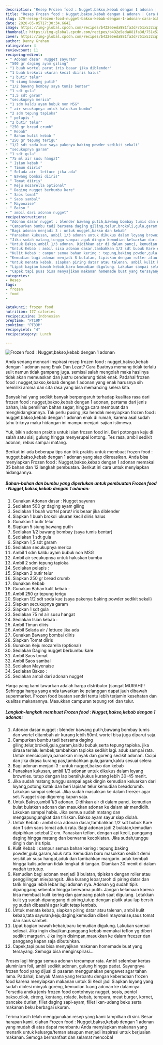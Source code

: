 ```yaml
---
description: "Resep Frozen food : Nugget,bakso,kebab dengan 1 adonan | Cara Bikin Frozen food : Nugget,bakso,kebab dengan 1 adonan Yang Mudah Dan Praktis"
title: "Resep Frozen food : Nugget,bakso,kebab dengan 1 adonan | Cara Bikin Frozen food : Nugget,bakso,kebab dengan 1 adonan Yang Mudah Dan Praktis"
slug: 579-resep-frozen-food-nugget-bakso-kebab-dengan-1-adonan-cara-bikin-frozen-food-nugget-bakso-kebab-dengan-1-adonan-yang-mudah-dan-praktis
date: 2020-05-05T17:30:34.664Z
image: https://img-global.cpcdn.com/recipes/b432e5eda881fa3d/751x532cq70/frozen-food-nuggetbaksokebab-dengan-1-adonan-foto-resep-utama.jpg
thumbnail: https://img-global.cpcdn.com/recipes/b432e5eda881fa3d/751x532cq70/frozen-food-nuggetbaksokebab-dengan-1-adonan-foto-resep-utama.jpg
cover: https://img-global.cpcdn.com/recipes/b432e5eda881fa3d/751x532cq70/frozen-food-nuggetbaksokebab-dengan-1-adonan-foto-resep-utama.jpg
author: Danny Graham
ratingvalue: 4
reviewcount: 11
recipeingredient:
- " Adonan dasar  Nugget sayuran"
- "500 gr daging ayam giling"
- "1 buah wortel parut iris beaar jika diblender"
- "1 buah brokoli ukuran kecil diiris halus"
- "1 butir telur"
- "5 siung bawang putih"
- "1/2 bawang bombay saya tumis bentar"
- "1 sdt gula"
- "1,5 sdt garam"
- "secukupnya merica"
- "1 sdm kaldu ayam bubuk non MSG"
- " air secukupnya untuk haluskan bumbu"
- "2 sdm tepung tapioka"
- " pelapis "
- "2 butir telur"
- "250 gr bread crumb"
- " Kebab"
- " Bahan kulit kebab "
- "250 gr tepung terigu"
- "1/2 sdt soda kue saya pakenya baking powder sedikit sekali"
- "secukupnya garam"
- "1 sdt gula"
- "75 ml air susu hangat"
- " Isian kebab "
- " Timun diiris"
- " Selada air  lettuce jika ada"
- " Bawang bombai diiris"
- " Tomat diiris"
- " Keju mozarella optional"
- " Daging nugget berbumbu kare"
- " Saos tomat"
- " Saos sambal"
- " Mayonaise"
- " Bakso "
- " ambil dari adonan nugget"
recipeinstructions:
- "Adonan dasar nugget : blender bawang putih,bawang bombay tumis dan wortel ditambah air kurang lebih 50ml. wortel bisa juga diparut saja."
- "Campurkan bumbu tadi bersama daging giling,telur,brokoli,gula,garam,kaldu bubuk,serta tepung tapioka. jika dirasa terlalu lembek,tambahkan tapioka sedikit lagi. aduk sampai rata. Untuk mencicipinya,panaskan minyak dan goreng sedikit adonan. Cicipi dan jika dirasa kurang pas,tambahkan gula,garam,kaldu sesuai selera"
- "Bagi adonan menjadi 3 : untuk nugget,bakso dan kebab"
- "Panaskan kukusan, ambil 1/3 adonan untuk dikukus dalam loyang brownies. tutup dengan lap bersih,kukus kurang lebih 30-45 menit."
- "Jika sudah matang,tunggu sampai agak dingin kemudian keluarkan dari loyang,potong kotak dan beri lapisan telur kemudian breadcrumb. Lakukan sampai selesai. Jika sudah masukkan ke dalam freezer agar set. Nugget siap digoreng kapan saja."
- "Untuk Bakso,ambil 1/3 adonan. Didihkan air di dalam panci, kemudian bulat bulatkan adonan dan masukkan adonan ke dalam air mendidih. Lakukan sampai habis. Jika semua sudah matang dan mengapung,angkat dan tiriskan. Bakso ayam sayur siap diolah."
- "Untuk Kebab : ambil sisa adonan dasar,tambahkan 1/2 sdt bubuk Kare dan 1 sdm saos tomat aduk rata. Bagi adonan jadi 2 bulatan,kemudian dipipihkan setebal 2 cm. Panaskan teflon, dengan api kecil, panggang daging hingga matang dan berwarna kecoklatan. Jika sudah,tunggu dingin dan iris tipis."
- "Kulit Kebab : campur semua bahan kering : tepung,baking powder,gula,garam,aduk rata. kemudian baru masukkan sedikit demi sesikit air susu hangat,aduk dan tambahkan margarin. aduk kembali hingga kalis,adonan tidak lengkat di tangan. Diamkan 30 menit di dalam wadah tertutup."
- "Kemudian bagi adonan menjadi 8 bulatan, tipiskan dengan roller atau penggilingan mie/pangsit. Jika kurang lebar,taroh di piring datar dan tarik hingga lebih lebar lagi adonan nya. Adonan yg sudah tipis dipanggang sebentar hingga berwarna putih. Jangan kelamaan karena bisa membuat kulit kering dan gampang patah saat digulung. Letakkan kulit yg sudah dipanggang di piring,tutup dengan platik atau lap bersih yg sudah dibasahi agar kulit tetap lembab."
- "Untuk menata kebab, siapkan piring datar atau talenan, ambil kulit kebab,tata sayuran,keju,daging,kemudian diberi mayonaise,saus tomat dan saus sambel."
- "Lipat bagian bawah kebab,baru kemudian digulung. Lakukan sampai selesai. Jika ingin disajikan,panggang kebab memakai teflon yg diberi sedikit margarin. Jika ingin disimpan,masukkan ke dalam freezer dan panggang kapan saja dibutuhkan."
- "Capek,tapi puas bisa menyajikan makanan homemade buat yang tersayang. Semoga bisa menginspirasi..."
categories:
- Resep
tags:
- frozen
- food
- 

katakunci: frozen food  
nutrition: 177 calories
recipecuisine: Indonesian
preptime: "PT19M"
cooktime: "PT33M"
recipeyield: "4"
recipecategory: Lunch

---
```



![Frozen food : Nugget,bakso,kebab dengan 1 adonan](https://img-global.cpcdn.com/recipes/b432e5eda881fa3d/751x532cq70/frozen-food-nuggetbaksokebab-dengan-1-adonan-foto-resep-utama.jpg)

Anda sedang mencari inspirasi resep frozen food : nugget,bakso,kebab dengan 1 adonan yang Enak Dan Lezat? Cara Buatnya memang tidak terlalu sulit namun tidak gampang juga. semisal salah mengolah maka hasilnya tidak akan memuaskan dan justru cenderung tidak enak. Padahal frozen food : nugget,bakso,kebab dengan 1 adonan yang enak harusnya sih memiliki aroma dan cita rasa yang bisa memancing selera kita.

Banyak hal yang sedikit banyak berpengaruh terhadap kualitas rasa dari frozen food : nugget,bakso,kebab dengan 1 adonan, pertama dari jenis bahan, lalu pemilihan bahan segar, hingga cara membuat dan menghidangkannya. Tak perlu pusing jika hendak menyiapkan frozen food : nugget,bakso,kebab dengan 1 adonan enak di rumah, karena asal sudah tahu triknya maka hidangan ini mampu menjadi sajian istimewa.

Yuk, bikin adonan praktis untuk isian frozen food ini. Beri potongan keju di salah satu sisi, gulung hingga menyerupai lontong. Tes rasa, ambil sedikit adonan, rebus sampai matang.


Berikut ini ada beberapa tips dan trik praktis untuk membuat frozen food : nugget,bakso,kebab dengan 1 adonan yang siap dikreasikan. Anda bisa menyiapkan Frozen food : Nugget,bakso,kebab dengan 1 adonan memakai 35 bahan dan 12 langkah pembuatan. Berikut ini cara untuk menyiapkan hidangannya.

<!--inarticleads1-->

##### Bahan-bahan dan bumbu yang diperlukan untuk pembuatan Frozen food : Nugget,bakso,kebab dengan 1 adonan:

1. Gunakan  Adonan dasar : Nugget sayuran
1. Sediakan 500 gr daging ayam giling
1. Sediakan 1 buah wortel parut/ iris beaar jika diblender
1. Siapkan 1 buah brokoli ukuran kecil diiris halus
1. Gunakan 1 butir telur
1. Siapkan 5 siung bawang putih
1. Sediakan 1/2 bawang bombay (saya tumis bentar)
1. Sediakan 1 sdt gula
1. Siapkan 1,5 sdt garam
1. Sediakan secukupnya merica
1. Ambil 1 sdm kaldu ayam bubuk non MSG
1. Ambil  air secukupnya untuk haluskan bumbu
1. Ambil 2 sdm tepung tapioka
1. Sediakan  pelapis :
1. Siapkan 2 butir telur
1. Siapkan 250 gr bread crumb
1. Gunakan  Kebab
1. Gunakan  Bahan kulit kebab :
1. Ambil 250 gr tepung terigu
1. Siapkan 1/2 sdt soda kue (saya pakenya baking powder sedikit sekali)
1. Siapkan secukupnya garam
1. Siapkan 1 sdt gula
1. Sediakan 75 ml air susu hangat
1. Sediakan  Isian kebab :
1. Ambil  Timun diiris
1. Ambil  Selada air / lettuce jika ada
1. Gunakan  Bawang bombai diiris
1. Siapkan  Tomat diiris
1. Gunakan  Keju mozarella (optional)
1. Sediakan  Daging nugget berbumbu kare
1. Ambil  Saos tomat
1. Ambil  Saos sambal
1. Sediakan  Mayonaise
1. Sediakan  Bakso :
1. Sediakan  ambil dari adonan nugget


Harga yang kami tawarkan adalah harga distributor (sangat MURAH)!! Sehingga harga yang anda tawarkan ke pelanggan dapat jauh dibawah supermarket. Frozen food buatan sendiri tentu lebih terjamin kesehatan dan kualitas makanannya. Masukkan campuran tepung roti dan telur. 

<!--inarticleads2-->

##### Langkah-langkah membuat Frozen food : Nugget,bakso,kebab dengan 1 adonan:

1. Adonan dasar nugget : blender bawang putih,bawang bombay tumis dan wortel ditambah air kurang lebih 50ml. wortel bisa juga diparut saja.
1. Campurkan bumbu tadi bersama daging giling,telur,brokoli,gula,garam,kaldu bubuk,serta tepung tapioka. jika dirasa terlalu lembek,tambahkan tapioka sedikit lagi. aduk sampai rata. Untuk mencicipinya,panaskan minyak dan goreng sedikit adonan. Cicipi dan jika dirasa kurang pas,tambahkan gula,garam,kaldu sesuai selera
1. Bagi adonan menjadi 3 : untuk nugget,bakso dan kebab
1. Panaskan kukusan, ambil 1/3 adonan untuk dikukus dalam loyang brownies. tutup dengan lap bersih,kukus kurang lebih 30-45 menit.
1. Jika sudah matang,tunggu sampai agak dingin kemudian keluarkan dari loyang,potong kotak dan beri lapisan telur kemudian breadcrumb. Lakukan sampai selesai. Jika sudah masukkan ke dalam freezer agar set. Nugget siap digoreng kapan saja.
1. Untuk Bakso,ambil 1/3 adonan. Didihkan air di dalam panci, kemudian bulat bulatkan adonan dan masukkan adonan ke dalam air mendidih. Lakukan sampai habis. Jika semua sudah matang dan mengapung,angkat dan tiriskan. Bakso ayam sayur siap diolah.
1. Untuk Kebab : ambil sisa adonan dasar,tambahkan 1/2 sdt bubuk Kare dan 1 sdm saos tomat aduk rata. Bagi adonan jadi 2 bulatan,kemudian dipipihkan setebal 2 cm. Panaskan teflon, dengan api kecil, panggang daging hingga matang dan berwarna kecoklatan. Jika sudah,tunggu dingin dan iris tipis.
1. Kulit Kebab : campur semua bahan kering : tepung,baking powder,gula,garam,aduk rata. kemudian baru masukkan sedikit demi sesikit air susu hangat,aduk dan tambahkan margarin. aduk kembali hingga kalis,adonan tidak lengkat di tangan. Diamkan 30 menit di dalam wadah tertutup.
1. Kemudian bagi adonan menjadi 8 bulatan, tipiskan dengan roller atau penggilingan mie/pangsit. Jika kurang lebar,taroh di piring datar dan tarik hingga lebih lebar lagi adonan nya. Adonan yg sudah tipis dipanggang sebentar hingga berwarna putih. Jangan kelamaan karena bisa membuat kulit kering dan gampang patah saat digulung. Letakkan kulit yg sudah dipanggang di piring,tutup dengan platik atau lap bersih yg sudah dibasahi agar kulit tetap lembab.
1. Untuk menata kebab, siapkan piring datar atau talenan, ambil kulit kebab,tata sayuran,keju,daging,kemudian diberi mayonaise,saus tomat dan saus sambel.
1. Lipat bagian bawah kebab,baru kemudian digulung. Lakukan sampai selesai. Jika ingin disajikan,panggang kebab memakai teflon yg diberi sedikit margarin. Jika ingin disimpan,masukkan ke dalam freezer dan panggang kapan saja dibutuhkan.
1. Capek,tapi puas bisa menyajikan makanan homemade buat yang tersayang. Semoga bisa menginspirasi...


Proses lagi hingga semua adonan tercampur rata. Ambil selembar kertas aluminium foil, ambil sedikit adonan, gulung hingga padat. Sayangnya frozen food yang dijual di pasaran menggunakan pengawet agar tahan lama. Padahal, banyak Mama yang terbantu dengan keberadaan frozen food karena menyiapkan makanan untuk Si Kecil jadi Siapkan loyang yang sudah diolesi minyak goreng, kemudian tuang adonan ke dalamnya. Tersedia aneka jenis frozen food contohnya: nugget, sosis, pentol bakso,cilok, cireng, kentang, rolade, kebab, tempura, meat burger, kornet, pancake durian, fillet daging sapi-ayam, fillet ikan-udang beku serta makanan beku berbagai ukuran. 

Terima kasih telah menggunakan resep yang kami tampilkan di sini. Besar harapan kami, olahan Frozen food : Nugget,bakso,kebab dengan 1 adonan yang mudah di atas dapat membantu Anda menyiapkan makanan yang menarik untuk keluarga/teman ataupun menjadi inspirasi untuk berjualan makanan. Semoga bermanfaat dan selamat mencoba!
